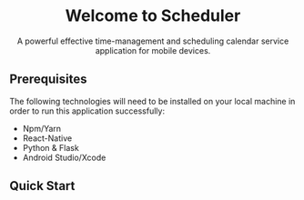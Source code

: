 <div align="center">
  
#  Welcome to Scheduler  

A powerful effective time-management and scheduling calendar service application for mobile devices.

</div>

## Prerequisites  
The following technologies will need to be installed on your local machine in order to run this application successfully:  
* Npm/Yarn  
* React-Native  
* Python & Flask  
* Android Studio/Xcode  

## Quick Start
